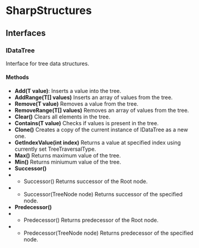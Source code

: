 # SharpStructures
  ## Interfaces
  ### IDataTree<T>
  Interface for tree data structures.

  #### Methods
  - **Add(T value)**: Inserts a value into the tree.
  - **AddRange(T[] values)** Inserts an array of values from the tree.
  - **Remove(T value)** Removes a value from the tree.
  - **RemoveRange(T[] values)** Removes an array of values from the tree.
  - **Clear()** Clears all elements in the tree.
  - **Contains(T value)** Checks if values is present in the tree.
  - **Clone()** Creates a copy of the current instance of IDataTree<T> as a new one.
  - **GetIndexValue(int index)** Returns a value at specified index using currently set TreeTraversalType.
  - **Max()** Returns maximum value of the tree.
  - **Min()** Returns miniumum value of the tree.
  - **Successor()**
  - - Successor() Returns successor of the Root node.
  - - Successor(TreeNode<T> node) Returns successor of the specified node.
  - **Predecessor()**
  - - Predecessor() Returns predecessor of the Root node.
  - - Predecessor(TreeNode<T> node) Returns predecessor of the specified node.
